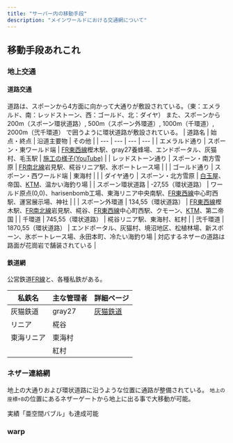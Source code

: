 ```yaml
---
title: "サーバー内の移動手段"
description: "メインワールドにおける交通網について"
---
```


## 移動手段あれこれ

### 地上交通
#### 道路交通
道路は、スポーンから4方面に向かって大通りが敷設されている。（東：エメラルド、南：レッドストーン、西：ゴールド、北：ダイヤ）
また、スポーンから200m（スポーン環状道路）, 500m（スポーン外環道）, 1000m（千環道）, 2000m（弐千環道） で囲うように環状道路が敷設されている。
| 道路名 | 始点・終点 | 沿道主要物 | その他 |
| --- | --- | --- | --- |
| エメラルド通り | スポーン・東ワールド端 | [FR東西線](/transports/train/fr/ew/)樫木駅、gray27養蜂場、エンドポータル、灰猫村、毛玉駅 | [施工の様子(YouTube)](https://www.youtube.com/watch?v=q-0zG-tQHtI) |
| レッドストーン通り | スポーン・南方雪原 | [FR南北線](/transports/train/fr/n/)岩見駅、椛谷リニア駅、氷ボートレース場 | |
| ゴールド通り | スポーン・西ワールド端 | 東海村 | |
| ダイヤ通り | スポーン・北方雪原 | [白玉屋](/facility-index/shop.html#白玉屋)、帝国、[KTM](/facility-index/shop.html#kmt)、温かい海釣り場 |
| スポーン環状道路 | -27,55（環状道路） | ワールド原点(0,0)、harisenbomb工場、東海リニア中央南駅、[FR東西線](/transports/train/fr/ew/)中心町西駅、運営展示場、神社 | |
| スポーン外環道 | 134,55（環状道路） | [FR東西線](/transports/train/fr/ew/)樫木駅、[FR南北線](/transports/train/fr/n/)岩見駅、椛谷、[FR東西線](/transports/train/fr/ew/)中心町西駅、クモーン、[KTM](/facility-index/shop.html#kmt)、第二帝国 |
| 千環道 | 745,55（環状道路） | 椛谷リニア駅、東海村、紅村 |
| 弐千環道 | 1870,55（環状道路） | エンドポータル、灰猫村、境沼地区、松植林場、新スポーン、氷ボートレース場、永田本町、冷たい海釣り場 | 対応するネザーの道路は路面が花崗岩で舗装されている |

#### 鉄道網
公営鉄道[FR線](/transports/train/fr/)と、各種私鉄がある。

| 私鉄名 | 主な管理者 | 詳細ページ |
| --- | --- | --- |
| 灰猫鉄道 | gray27 | [灰猫鉄道](/transports/train/gray27/) |
| リニア | 椛谷 | |
| 東海リニア | 東海村 | |
| | 紅村 | |

### ネザー連絡網
地上の大通りおよび環状道路に沿うような位置に通路が整備されている。
`地上の座標÷8`の位置にあるネザーゲートから地上に出る事で大移動が可能。

実績「亜空間バブル」も達成可能

### warp

